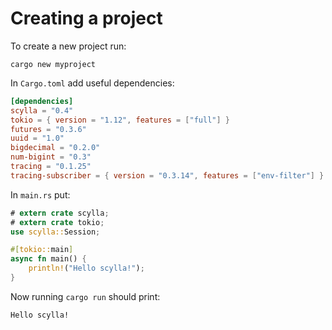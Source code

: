 # Creating a project

To create a new project run:
```shell
cargo new myproject
```

In `Cargo.toml` add useful dependencies:
```toml
[dependencies]
scylla = "0.4"
tokio = { version = "1.12", features = ["full"] }
futures = "0.3.6"
uuid = "1.0"
bigdecimal = "0.2.0"
num-bigint = "0.3"
tracing = "0.1.25"
tracing-subscriber = { version = "0.3.14", features = ["env-filter"] }
```

In `main.rs` put:
```rust
# extern crate scylla;
# extern crate tokio;
use scylla::Session;

#[tokio::main]
async fn main() {
    println!("Hello scylla!");
}
```

Now running `cargo run` should print:
```shell
Hello scylla!
```
